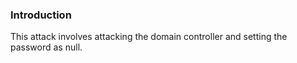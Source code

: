 ### Introduction
This attack involves attacking the domain controller and setting the password as null. 
